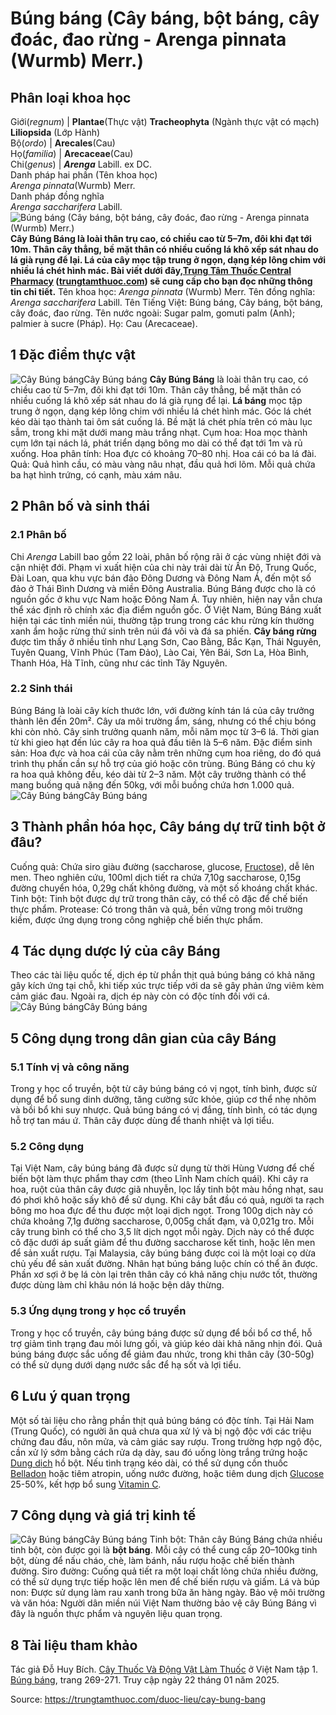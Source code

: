 # Búng báng (Cây báng, bột báng, cây đoác, đao rừng - Arenga pinnata (Wurmb) Merr.)

Phân loại khoa học  
---  
Giới(_regnum_) |  **Plantae**(Thực vật) **Tracheophyta** (Ngành thực vật có mạch) **Liliopsida** (Lớp Hành)  
Bộ(_ordo_) | **Arecales**(Cau)  
Họ(_familia_) | **Arecaceae**(Cau)  
Chi(_genus_) | _**Arenga**_ Labill. ex DC.  
Danh pháp hai phần (Tên khoa học)  
_Arenga pinnata_(Wurmb) Merr.  
Danh pháp đồng nghĩa  
_Arenga saccharifera_ Labill.  
![Búng báng \(Cây báng, bột báng, cây đoác, đao rừng - Arenga pinnata \(Wurmb\) Merr.\)](https://trungtamthuoc.com/images/others/bung-bang-4-8075.jpg)
**Cây Búng Báng là loài thân trụ cao, có chiều cao từ 5–7m, đôi khi đạt tới 10m. Thân cây thẳng, bề mặt thân có nhiều cuống lá khô xếp sát nhau do lá già rụng để lại. Lá của cây mọc tập trung ở ngọn, dạng kép lông chim với nhiều lá chét hình mác. Bài viết dưới đây,[Trung Tâm Thuốc Central Pharmacy](https://trungtamthuoc.com/ "Trung Tâm Thuốc Central Pharmacy") ([trungtamthuoc.com](https://trungtamthuoc.com/ "trungtamthuoc.com")) sẽ cung cấp cho bạn đọc những thông tin chi tiết.**
Tên khoa học: _Arenga pinnata_ (Wurmb) Merr.
Tên đồng nghĩa: _Arenga saccharifera_ Labill.
Tên Tiếng Việt: Búng báng, Cây báng, bột báng, cây đoác, đao rừng.
Tên nước ngoài: Sugar palm, gomuti palm (Anh); palmier à sucre (Pháp).
Họ: Cau (Arecaceae).
##  1 Đặc điểm thực vật
![Cây Búng báng](https://trungtamthuoc.com/images/item/bung-bang-2.jpg)Cây Búng báng
**Cây Búng Báng** là loài thân trụ cao, có chiều cao từ 5–7m, đôi khi đạt tới 10m. Thân cây thẳng, bề mặt thân có nhiều cuống lá khô xếp sát nhau do lá già rụng để lại. **Lá báng** mọc tập trung ở ngọn, dạng kép lông chim với nhiều lá chét hình mác. Góc lá chét kéo dài tạo thành tai ôm sát cuống lá. Bề mặt lá chét phía trên có màu lục sẫm, trong khi mặt dưới mang màu trắng nhạt.
Cụm hoa: Hoa mọc thành cụm lớn tại nách lá, phát triển dạng bông mo dài có thể đạt tới 1m và rủ xuống. Hoa phân tính:
Hoa đực có khoảng 70–80 nhị.
Hoa cái có ba lá đài.
Quả: Quả hình cầu, có màu vàng nâu nhạt, đầu quả hơi lõm. Mỗi quả chứa ba hạt hình trứng, có cạnh, màu xám nâu.
##  2 Phân bố và sinh thái
### 2.1 Phân bố
Chi _Arenga_ Labill bao gồm 22 loài, phân bố rộng rãi ở các vùng nhiệt đới và cận nhiệt đới. Phạm vi xuất hiện của chi này trải dài từ Ấn Độ, Trung Quốc, Đài Loan, qua khu vực bán đảo Đông Dương và Đông Nam Á, đến một số đảo ở Thái Bình Dương và miền Đông Australia.
Búng Báng được cho là có nguồn gốc ở khu vực Nam hoặc Đông Nam Á. Tuy nhiên, hiện nay vẫn chưa thể xác định rõ chính xác địa điểm nguồn gốc.
Ở Việt Nam, Búng Báng xuất hiện tại các tỉnh miền núi, thường tập trung trong các khu rừng kín thường xanh ẩm hoặc rừng thứ sinh trên núi đá vôi và đá sa phiến. **Cây báng rừng** được tìm thấy ở nhiều tỉnh như Lạng Sơn, Cao Bằng, Bắc Kạn, Thái Nguyên, Tuyên Quang, Vĩnh Phúc (Tam Đảo), Lào Cai, Yên Bái, Sơn La, Hòa Bình, Thanh Hóa, Hà Tĩnh, cũng như các tỉnh Tây Nguyên.
### 2.2 Sinh thái
Búng Báng là loài cây kích thước lớn, với đường kính tán lá của cây trưởng thành lên đến 20m². Cây ưa môi trường ẩm, sáng, nhưng có thể chịu bóng khi còn nhỏ. Cây sinh trưởng quanh năm, mỗi năm mọc từ 3–6 lá. Thời gian từ khi gieo hạt đến lúc cây ra hoa quả đầu tiên là 5–6 năm.
Đặc điểm sinh sản: Hoa đực và hoa cái của cây nằm trên những cụm hoa riêng, do đó quá trình thụ phấn cần sự hỗ trợ của gió hoặc côn trùng. Búng Báng có chu kỳ ra hoa quả không đều, kéo dài từ 2–3 năm. Một cây trưởng thành có thể mang buồng quả nặng đến 50kg, với mỗi buồng chứa hơn 1.000 quả.
![Cây Búng báng](https://trungtamthuoc.com/images/item/bung-bang-1.jpg)Cây Búng báng
##  3 Thành phần hóa học, Cây báng dự trữ tinh bột ở đâu? 
Cuống quả: Chứa siro giàu đường (saccharose, glucose, [Fructose](https://trungtamthuoc.com/hoat-chat/fructose "Fructose")), dễ lên men. Theo nghiên cứu, 100ml dịch tiết ra chứa 7,10g saccharose, 0,15g đường chuyển hóa, 0,29g chất không đường, và một số khoáng chất khác.
Tinh bột: Tinh bột được dự trữ trong thân cây, có thể cô đặc để chế biến thực phẩm.
Protease: Có trong thân và quả, bền vững trong môi trường kiềm, được ứng dụng trong công nghiệp chế biến thực phẩm.
##  4 Tác dụng dược lý của cây Báng
Theo các tài liệu quốc tế, dịch ép từ phần thịt quả búng báng có khả năng gây kích ứng tại chỗ, khi tiếp xúc trực tiếp với da sẽ gây phản ứng viêm kèm cảm giác đau. Ngoài ra, dịch ép này còn có độc tính đối với cá.
![Cây Búng báng](https://trungtamthuoc.com/images/item/bung-bang-3.jpg)Cây Búng báng
##  5 Công dụng trong dân gian của cây Báng
### 5.1 Tính vị và công năng
Trong y học cổ truyền, bột từ cây búng báng có vị ngọt, tính bình, được sử dụng để bổ sung dinh dưỡng, tăng cường sức khỏe, giúp cơ thể nhẹ nhõm và bồi bổ khi suy nhược.
Quả búng báng có vị đắng, tính bình, có tác dụng hỗ trợ tan máu ứ. Thân cây được dùng để thanh nhiệt và lợi tiểu.
### 5.2 Công dụng
Tại Việt Nam, cây búng báng đã được sử dụng từ thời Hùng Vương để chế biến bột làm thực phẩm thay cơm (theo Lĩnh Nam chích quái). Khi cây ra hoa, ruột của thân cây được giã nhuyễn, lọc lấy tinh bột màu hồng nhạt, sau đó phơi khô hoặc sấy khô để sử dụng.
Khi cây bắt đầu có quả, người ta rạch bông mo hoa đực để thu được một loại dịch ngọt. Trong 100g dịch này có chứa khoảng 7,1g đường saccharose, 0,005g chất đạm, và 0,021g tro. Mỗi cây trung bình có thể cho 3,5 lít dịch ngọt mỗi ngày. Dịch này có thể được cô đặc dưới áp suất giảm để thu đường saccharose kết tinh, hoặc lên men để sản xuất rượu. Tại Malaysia, cây búng báng được coi là một loại cọ dừa chủ yếu để sản xuất đường.
Nhân hạt búng báng luộc chín có thể ăn được. Phần xơ sợi ở bẹ lá còn lại trên thân cây có khả năng chịu nước tốt, thường được dùng làm chỉ khâu nón lá hoặc bện dây thừng.
### 5.3 Ứng dụng trong y học cổ truyền
Trong y học cổ truyền, cây búng báng được sử dụng để bồi bổ cơ thể, hỗ trợ giảm tình trạng đau mỏi lưng gối, và giúp kéo dài khả năng nhịn đói. Quả búng báng được sắc uống để giảm đau nhức, trong khi thân cây (30-50g) có thể sử dụng dưới dạng nước sắc để hạ sốt và lợi tiểu.
##  6 Lưu ý quan trọng
Một số tài liệu cho rằng phần thịt quả búng báng có độc tính. Tại Hải Nam (Trung Quốc), có người ăn quả chưa qua xử lý và bị ngộ độc với các triệu chứng đau đầu, nôn mửa, và cảm giác say rượu. Trong trường hợp ngộ độc, cần xử lý sớm bằng cách rửa dạ dày, sau đó uống lòng trắng trứng hoặc [Dung dịch](https://trungtamthuoc.com/bai-viet/dung-dich-thuoc-la-gi-cong-thuc-va-ky-thuat-bao-che-dung-dich-thuoc "Dung dịch") hồ bột. Nếu tình trạng kéo dài, có thể sử dụng cồn thuốc [Belladon](https://trungtamthuoc.com/duoc-lieu/bach-anh "Belladon") hoặc tiêm atropin, uống nước đường, hoặc tiêm dung dịch [Glucose](https://trungtamthuoc.com/hoat-chat/glucose "Glucose") 25-50%, kết hợp bổ sung [Vitamin C](https://trungtamthuoc.com/hoat-chat/vitamin-c "Vitamin C").
##  7 Công dụng và giá trị kinh tế
![Cây Búng báng](https://trungtamthuoc.com/images/item/bung-bang-5.jpg)Cây Búng báng
Tinh bột: Thân cây Búng Báng chứa nhiều tinh bột, còn được gọi là **bột báng**. Mỗi cây có thể cung cấp 20–100kg tinh bột, dùng để nấu cháo, chè, làm bánh, nấu rượu hoặc chế biến thành đường.
Siro đường: Cuống quả tiết ra một loại chất lỏng chứa nhiều đường, có thể sử dụng trực tiếp hoặc lên men để chế biến rượu và giấm.
Lá và búp non: Được sử dụng làm rau xanh trong bữa ăn hàng ngày.
Bảo vệ môi trường và văn hóa: Người dân miền núi Việt Nam thường bảo vệ cây Búng Báng vì đây là nguồn thực phẩm và nguyên liệu quan trọng.
##  8 Tài liệu tham khảo
Tác giả Đỗ Huy Bích. [Cây Thuốc Và Động Vật Làm Thuốc](https://trungtamthuoc.com/bai-viet/doc-online-va-tai-mien-phi-pdf-sach-cay-thuoc-va-dong-vat-lam-thuoc-o-viet-nam "Cây Thuốc Và Động Vật Làm Thuốc") ở Việt Nam tập 1. [Búng báng](https://trungtamthuoc.com/upload/pdf/cay-thuoc-va-dong-vat-lam-thuoc-tap-1-trungtamthuoc.com.pdf), trang 269-271. Truy cập ngày 22 tháng 01 năm 2025.


Source: https://trungtamthuoc.com/duoc-lieu/cay-bung-bang